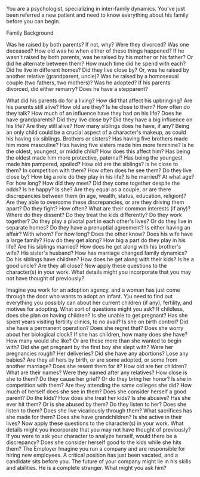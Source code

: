 You are a psychologist, specializing in inter-family dynamics. You've just been referred a new patient and need to know everything about his family before you can begin.

Family Background

Was he raised by both parents? If not, why? Were they divorced? Was one deceased? How old was he when either of these things happened? If he wasn't raised by both parents, was he raised by his mother or his father? Or did he alternate between them? How much time did he spend with each? Did he live in different homes? Did they live close by? Or, was he raised by another relative (grandparent, uncle)? Was he raised by a homosexual couple (two fathers, two mothers)? Was he adopted? If his parents divorced, did either remarry? Does he have a stepparent?

What did his parents do for a living? How did that affect his upbringing? Are his parents still alive? How old are they? Is he close to them? How often do they talk? How much of an influence have they had on his life?
Does he have grandparents? Did they live close by? Did they have a big influence on his life? Are they still alive?
How many siblings does he have, if any? Being an only child could be a crucial aspect of a character's makeup, as could his having six siblings. Brothers or sisters? Has having five brothers
made him more masculine? Has having five sisters
made him more feminine? Is he the oldest, youngest, or middle child? How does this affect him? Has being the oldest
made him more protective, paternal? Has being the youngest made him pampered, spoiled? How old are the siblings? Is he close to them? In competition with them? How often does he see them? Do they live close by? How big a role do they play in his life?
Is he married? At what age? For how long? How did they meet? Did they come together despite the odds? Is he happy? Is she? Are they equal as a couple, or are there discrepancies between them (in age, wealth, status, education, religion)? Are they able to overcome these discrepancies, or are they driving them apart? Do they fight? How often? What are their common interests (if any)? Where do they dissent? Do they treat the kids differently? Do they work together? Do they play a pivotal part in each other's lives? Or do they live in separate homes? Do they have a prenuptial agreement? Is either having an affair? With whom? For how long? Does the other know?
Does his wife have a large family? How do they get along? How big a part do they play in his life? Are his siblings married? How does he get along with his brother's wife? His sister's husband? How has marriage changed family dynamics? Do
his siblings have children? How does he get along with their kids? Is he a good uncle? Are they all close?
Now apply these questions to the character(s) in your work. What details might you incorporate that you may not have thought of previously?

Imagine you work for an adoption agency, and a woman has just come through the door who wants to adopt an infant. Y)u need to find out everything you possibly can about her current children (if any), fertility, and motives for adopting. What sort of questions might you ask?
If childless, does she plan on having children? Is she unable to get pregnant? Has she spent years visiting fertility clinics, to no avail? Is she on birth control? Did she have a permanent operation? Does she regret that? Does she worry about her biological clock?
If she has children, how many does she have? How many would she like? Or are these more than she wanted to begin with? Did she get pregnant by the first boy she slept with? Were her pregnancies rough? Her deliveries? Did she have any abortions? Lose any babies? Are they all hers by birth, or are some adopted, or some from another marriage? Does she resent them for it?
How old are her children? What are their names? Were they named after any relatives? How close is she to them? Do they cause her grief? Or do they bring her honor? Is she in competition with them? Are they attending the same colleges she did? How much of herself does she see in them? Does she consider herself a good parent? Do the kids? How does she treat her kids? Is she abusive? Has she ever hit them? Or is she abused by them? Do they listen to her? Does she listen to them? Does she live vicariously through them? What sacrifices has she made for them? Does she have grandchildren? Is she active in their lives?
Now apply these questions to the character(s) in your work. What details might you incorporate that you may not have thought of previously?
If you were to ask your character to analyze herself, would there be a discrepancy? Does she consider herself good to the kids while she hits them?
The Employer
Imagine you run a company and are responsible for hiring new employees. A critical position has just been vacated, and a candidate sits before you. The future of your company might lie in his skills and abilities. He is a complete stranger. What might you ask him?
